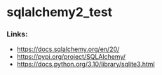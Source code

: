 # sqlalchemy2_test

### Links:
- https://docs.sqlalchemy.org/en/20/
- https://pypi.org/project/SQLAlchemy/
- https://docs.python.org/3.10/library/sqlite3.html